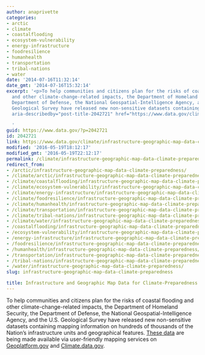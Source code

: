 ```yaml
---
author: anaprivette
categories:
- arctic
- climate
- coastalflooding
- ecosystem-vulnerability
- energy-infrastructure
- foodresilience
- humanhealth
- transportation
- tribal-nations
- water
date: '2014-07-16T11:32:14'
date_gmt: '2014-07-16T15:32:14'
excerpt: '<p>To help communities and citizens plan for the risks of coastal flooding
  and other climate-change-related impacts, the Department of Homeland Security, the
  Department of Defense, the National Geospatial-Intelligence Agency, and the U.S.
  Geological Survey have released new non-sensitive datasets containing &hellip; <a
  aria-describedby="post-title-2042721" href="https://www.data.gov/climate/infrastructure-geographic-map-data-climate-preparedness/">Continued</a></p>

  '
guid: https://www.data.gov/?p=2042721
id: 2042721
link: https://www.data.gov/climate/infrastructure-geographic-map-data-climate-preparedness/
modified: '2016-05-19T18:12:17'
modified_gmt: '2016-05-19T22:12:17'
permalink: /climate/infrastructure-geographic-map-data-climate-preparedness/
redirect_from:
- /arctic/infrastructure-geographic-map-data-climate-preparedness/
- /climate/arctic/infrastructure-geographic-map-data-climate-preparedness/
- /climate/coastalflooding/infrastructure-geographic-map-data-climate-preparedness/
- /climate/ecosystem-vulnerability/infrastructure-geographic-map-data-climate-preparedness/
- /climate/energy-infrastructure/infrastructure-geographic-map-data-climate-preparedness/
- /climate/foodresilience/infrastructure-geographic-map-data-climate-preparedness/
- /climate/humanhealth/infrastructure-geographic-map-data-climate-preparedness/
- /climate/transportation/infrastructure-geographic-map-data-climate-preparedness/
- /climate/tribal-nations/infrastructure-geographic-map-data-climate-preparedness/
- /climate/water/infrastructure-geographic-map-data-climate-preparedness/
- /coastalflooding/infrastructure-geographic-map-data-climate-preparedness/
- /ecosystem-vulnerability/infrastructure-geographic-map-data-climate-preparedness/
- /energy-infrastructure/infrastructure-geographic-map-data-climate-preparedness/
- /foodresilience/infrastructure-geographic-map-data-climate-preparedness/
- /humanhealth/infrastructure-geographic-map-data-climate-preparedness/
- /transportation/infrastructure-geographic-map-data-climate-preparedness/
- /tribal-nations/infrastructure-geographic-map-data-climate-preparedness/
- /water/infrastructure-geographic-map-data-climate-preparedness/
slug: infrastructure-geographic-map-data-climate-preparedness

title: Infrastructure and Geographic Map Data for Climate-Preparedness
---
```

To help communities and citizens plan for the risks of coastal flooding and other climate-change-related impacts, the Department of Homeland Security, the Department of Defense, the National Geospatial-Intelligence Agency, and the U.S. Geological Survey have released new non-sensitive datasets containing mapping information on hundreds of thousands of the Nation’s infrastructure units and geographical features. [These data](http://hsip.geoplatform.gov/arcgis/rest/services/HSIP_Public) are being made available via user-friendly mapping services on [Geoplatform.gov](http://www.geoplatform.gov/) and [Climate.data.gov](/climate).


